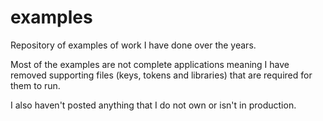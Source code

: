 # examples

Repository of examples of work I have done over the years.

Most of the examples are not complete applications meaning I have removed supporting files (keys, tokens and libraries) that are required for them to run.

I also haven't posted anything that I do not own or isn't in production.

